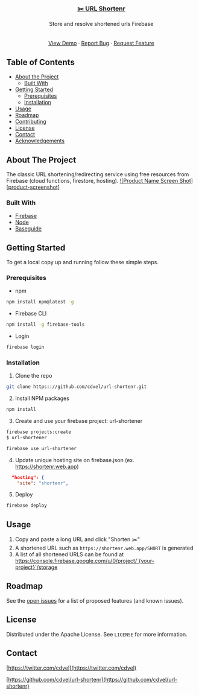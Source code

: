 <br />
<p align="center">
  <a href="https://github.com/cdvel/url-shortenr">    
  	<h3 align="center">✂️ URL Shortenr</h3>
  </a>
  <p align="center">
		Store and resolve shortened urls Firebase<br />
<!--     <a href="https://github.com/cdvel/url-shortenr"><strong>Explore the docs »</strong></a>
 -->    <br />
    <br />
    <a href="https://shortenr.web.app">View Demo</a>
    ·
    <a href="https://github.com/cdvel/url-shortenr/issues">Report Bug</a>
    ·
    <a href="https://github.com/cdvel/url-shortenr/issues">Request Feature</a>
  </p>
</p>


## Table of Contents

* [About the Project](#about-the-project)
  * [Built With](#built-with)
* [Getting Started](#getting-started)
  * [Prerequisites](#prerequisites)
  * [Installation](#installation)
* [Usage](#usage)
* [Roadmap](#roadmap)
* [Contributing](#contributing)
* [License](#license)
* [Contact](#contact)
* [Acknowledgements](#acknowledgements)



<!-- ABOUT THE PROJECT -->
## About The Project


The classic URL shortening/redirecting service using free resources from Firebase (cloud functions, firestore, hosting). 
[![Product Name Screen Shot][product-screenshot]](https://shortenr.web.app)


### Built With

* [Firebase](https://firebase.google.com/)
* [Node](https://nodejs.org/)
* [Baseguide](https://basegui.de)



<!-- GETTING STARTED -->
## Getting Started

To get a local copy up and running follow these simple steps.

### Prerequisites

* npm
```sh
npm install npm@latest -g
```

* Firebase CLI
```sh
npm install -g firebase-tools
```

* Login
```sh
firebase login
```

### Installation
 
1. Clone the repo
```sh
git clone https:://github.com/cdvel/url-shortenr.git
```
2. Install NPM packages
```sh
npm install
```
3. Create  and use your firebase project: url-shortener
```sh
firebase projects:create
$ url-shortener

firebase use url-shortener
```

4. Update unique hosting site on firebase.json (ex. https://shortenr.web.app)
```json
  "hosting": {
    "site": "shortenr",

```

5. Deploy
```sh
firebase deploy
```


<!-- USAGE EXAMPLES -->
## Usage

1. Copy and paste a long URL and click "Shorten ✂️"
2. A shortened URL such as `https://shortenr.web.app/SH0RT` is generated
3. A list of all shortened URLS can be found at https://console.firebase.google.com/u/0/project/`{your-project}`/storage


<!-- _For more examples, please refer to the [Documentation](https://shortenr.web.app)_ -->



<!-- ROADMAP -->
## Roadmap

See the [open issues](https://github.com/cdvel/url-shortenr/issues) for a list of proposed features (and known issues).



<!-- LICENSE -->
## License

Distributed under the Apache License. See `LICENSE` for more information.



<!-- CONTACT -->
## Contact

[https://twitter.com/cdvel](https://twitter.com/cdvel)

[https://github.com/cdvel/url-shortenr](https://github.com/cdvel/url-shortenr)
